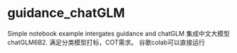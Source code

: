 # guidance_chatGLM
Simple notebook example intergates  guidance and chatGLM 
集成中文大模型chatGLM6B2. 满足分类模型打标，COT需求。
谷歌colab可以直接运行
